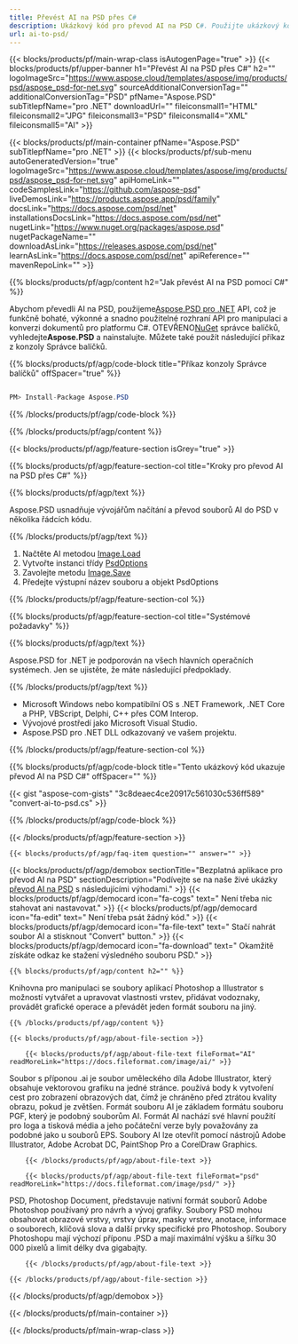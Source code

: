 ```yaml
---
title: Převést AI na PSD přes C#
description: Ukázkový kód pro převod AI na PSD C#. Použijte ukázkový kód API pro dávkový převod souborů AI na PSD v rámci VB.NET, Asp.NET nebo jakékoli aplikace založené na .NET.
url: ai-to-psd/
---
```


{{< blocks/products/pf/main-wrap-class isAutogenPage="true" >}}
{{< blocks/products/pf/upper-banner h1="Převést AI na PSD přes C#" h2="" logoImageSrc="https://www.aspose.cloud/templates/aspose/img/products/psd/aspose_psd-for-net.svg" sourceAdditionalConversionTag="" additionalConversionTag="PSD" pfName="Aspose.PSD" subTitlepfName="pro .NET" downloadUrl="" fileiconsmall1="HTML" fileiconsmall2="JPG" fileiconsmall3="PSD" fileiconsmall4="XML" fileiconsmall5="AI" >}}

{{< blocks/products/pf/main-container pfName="Aspose.PSD" subTitlepfName="pro .NET" >}}
{{< blocks/products/pf/sub-menu autoGeneratedVersion="true" logoImageSrc="https://www.aspose.cloud/templates/aspose/img/products/psd/aspose_psd-for-net.svg" apiHomeLink="" codeSamplesLink="https://github.com/aspose-psd" liveDemosLink="https://products.aspose.app/psd/family" docsLink="https://docs.aspose.com/psd/net" installationsDocsLink="https://docs.aspose.com/psd/net" nugetLink="https://www.nuget.org/packages/aspose.psd" nugetPackageName="" downloadAsLink="https://releases.aspose.com/psd/net" learnAsLink="https://docs.aspose.com/psd/net" apiReference="" mavenRepoLink="" >}}

{{% blocks/products/pf/agp/content h2="Jak převést AI na PSD pomocí C#" %}}

Abychom převedli AI na PSD, použijeme<a href="/psd/{{< lang-code >}}net">Aspose.PSD pro .NET</a> API, což je funkčně bohaté, výkonné a snadno použitelné rozhraní API pro manipulaci a konverzi dokumentů pro platformu C#. OTEVŘENO<a href="https://www.nuget.org/packages/aspose.psd">NuGet</a> správce balíčků, vyhledejte<b>Aspose.PSD</b> a nainstalujte. Můžete také použít následující příkaz z konzoly Správce balíčků.

{{% blocks/products/pf/agp/code-block title="Příkaz konzoly Správce balíčků" offSpacer="true" %}}

```cs

PM> Install-Package Aspose.PSD

```

{{% /blocks/products/pf/agp/code-block %}}

{{% /blocks/products/pf/agp/content %}}

{{< blocks/products/pf/agp/feature-section isGrey="true" >}}

{{% blocks/products/pf/agp/feature-section-col title="Kroky pro převod AI na PSD přes C#" %}}

{{% blocks/products/pf/agp/text %}}

 Aspose.PSD usnadňuje vývojářům načítání a převod souborů AI do PSD v několika řádcích kódu.

{{% /blocks/products/pf/agp/text %}}

1. Načtěte AI metodou [Image.Load](https://apireference.aspose.com/psd/net/aspose.psd/image/methods/load/index)
1. Vytvořte instanci třídy [PsdOptions](https://apireference.aspose.com/psd/net/aspose.psd.imageoptions/PsdOptions)
1. Zavolejte metodu [Image.Save](https://apireference.aspose.com/psd/net/aspose.psd/image/methods/save/index)
1. Předejte výstupní název souboru a objekt PsdOptions

{{% /blocks/products/pf/agp/feature-section-col %}}

{{% blocks/products/pf/agp/feature-section-col title="Systémové požadavky" %}}

{{% blocks/products/pf/agp/text %}}

 Aspose.PSD for .NET je podporován na všech hlavních operačních systémech. Jen se ujistěte, že máte následující předpoklady.

{{% /blocks/products/pf/agp/text %}}

- Microsoft Windows nebo kompatibilní OS s .NET Framework, .NET Core a PHP, VBScript, Delphi, C++ přes COM Interop.
- Vývojové prostředí jako Microsoft Visual Studio.
- Aspose.PSD pro .NET DLL odkazovaný ve vašem projektu.

{{% /blocks/products/pf/agp/feature-section-col %}}

{{% blocks/products/pf/agp/code-block title="Tento ukázkový kód ukazuje převod AI na PSD C#" offSpacer="" %}}

{{< gist "aspose-com-gists" "3c8deaec4ce20917c561030c536ff589" "convert-ai-to-psd.cs" >}}

{{% /blocks/products/pf/agp/code-block %}}

{{< /blocks/products/pf/agp/feature-section >}}

    {{< blocks/products/pf/agp/faq-item question="" answer="" >}}
 

<!-- aboutfile Starts -->

{{< blocks/products/pf/agp/demobox sectionTitle="Bezplatná aplikace pro převod AI na PSD" sectionDescription="Podívejte se na naše živé ukázky [převod AI na PSD](https://products.aspose.app/psd/conversion/ai-to-psd) s následujícími výhodami." >}}
        {{< blocks/products/pf/agp/democard icon="fa-cogs" text=" Není třeba nic stahovat ani nastavovat." >}}
        {{< blocks/products/pf/agp/democard icon="fa-edit" text=" Není třeba psát žádný kód." >}}
        {{< blocks/products/pf/agp/democard icon="fa-file-text" text=" Stačí nahrát soubor AI a stisknout \"Convert\" button." >}}
        {{< blocks/products/pf/agp/democard icon="fa-download" text=" Okamžitě získáte odkaz ke stažení výsledného souboru PSD." >}}

    {{% blocks/products/pf/agp/content h2="" %}}

Knihovna pro manipulaci se soubory aplikací Photoshop a Illustrator s možností vytvářet a upravovat vlastnosti vrstev, přidávat vodoznaky, provádět grafické operace a převádět jeden formát souboru na jiný.



    {{% /blocks/products/pf/agp/content %}}

    {{< blocks/products/pf/agp/about-file-section >}}

        {{< blocks/products/pf/agp/about-file-text fileFormat="AI" readMoreLink="https://docs.fileformat.com/image/ai/" >}}
Soubor s příponou .ai je soubor uměleckého díla Adobe Illustrator, který obsahuje vektorovou grafiku na jedné stránce. používá body k vytvoření cest pro zobrazení obrazových dat, čímž je chráněno před ztrátou kvality obrazu, pokud je zvětšen. Formát souboru AI je základem formátu souboru PGF, který je podobný souborům AI. Formát AI nachází své hlavní použití pro loga a tisková média a jeho počáteční verze byly považovány za podobné jako u souborů EPS. Soubory AI lze otevřít pomocí nástrojů Adobe Illustrator, Adobe Acrobat DC, PaintShop Pro a CorelDraw Graphics.

        {{< /blocks/products/pf/agp/about-file-text >}}

        {{< blocks/products/pf/agp/about-file-text fileFormat="psd" readMoreLink="https://docs.fileformat.com/image/psd/" >}}
PSD, Photoshop Document, představuje nativní formát souborů Adobe Photoshop používaný pro návrh a vývoj grafiky. Soubory PSD mohou obsahovat obrazové vrstvy, vrstvy úprav, masky vrstev, anotace, informace o souborech, klíčová slova a další prvky specifické pro Photoshop. Soubory Photoshopu mají výchozí příponu .PSD a mají maximální výšku a šířku 30 000 pixelů a limit délky dva gigabajty.

        {{< /blocks/products/pf/agp/about-file-text >}}

    {{< /blocks/products/pf/agp/about-file-section >}}

{{< /blocks/products/pf/agp/demobox >}}

<!-- aboutfile Ends -->



{{< /blocks/products/pf/main-container >}}
    
{{< /blocks/products/pf/main-wrap-class >}}
